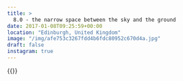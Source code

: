 ```yaml
---
title: >
  8.0 - the narrow space between the sky and the ground
date: 2017-01-08T09:25:59+00:00
location: "Edinburgh, United Kingdom"
image: "/img/afe753c3267fdd4b6fdc80952c670d4a.jpg"
draft: false
instagram: true
---
```


{{<photo src="/img/afe753c3267fdd4b6fdc80952c670d4a.jpg">}}
